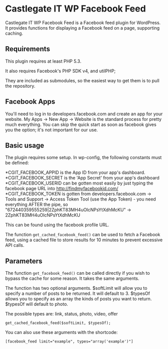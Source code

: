 # Castlegate IT WP Facebook Feed #

Castlegate IT WP Facebook Feed is a Facebook feed plugin for WordPress. It provides functions for displaying a Facebook feed on a page, supporting caching. 

## Requirements ##

This plugin requires at least PHP 5.3.

It also requires Facebook's PHP SDK v4, and utilPHP;

They are included as submodules, so the easiest way to get them is to pull the repository.


## Facebook Apps ##

You'll need to log in to developers.facebook.com and create an app for your website.
My Apps -> New App -> Website is the standard process for pretty much everything.
You can skip the quick start as soon as facebook gives you the option; it's not important for our use.

## Basic usage ##

The plugin requires some setup. In wp-config, the following constants must be defined:

*CGIT_FACEBOOK_APPID is the App ID from your app's dashboard.  
*CGIT_FACEBOOK_SECRET is the 'App Secret' from your app's dashboard  
*CGIT_FACEBOOK_USERID can be gotten most easily by just typing the facebook page URL into http://findmyfacebookid.com/  
*CGIT_FACEBOOK_TOKEN is gotten from developers.facebook.com -> Tools and Support -> Access Token Tool (use the App Token) - you need everything AFTER the pipe, so "672440359555259|2ZphKT83MH4uOlcNPsYtXdhMcKU" -> 2ZphKT83MH4uOlcNPsYtXdhMcKU

This can be found using the facebook profile URL.

The function `get_cached_facebook_feed()` can be used to fetch a Facebook feed, using a cached file to store results for 10 minutes to prevent excessive API calls.

## Parameters ##

The function `get_facebook_feed()` can be called directly if you wish to bypass the cache for some reason. It takes the same arguments.

The function has two optional arguments.
$softLimit will allow you to specify a number of posts to be returned. It will default to 3.
$typesOf allows you to specify as an array the kinds of posts you want to return. $typesOf will default to photo.

The possible types are:
    link, status, photo, video, offer

    get_cached_facebook_feed($softLimit, $typesOf);

You can also use these arguments with the shortcode:

    [facebook_feed limit="example", types="array('example')"]
